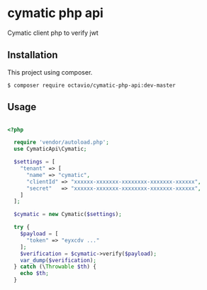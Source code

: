 # cymatic php api
Cymatic client php to verify jwt

## Installation
This project using composer.
```
$ composer require octavio/cymatic-php-api:dev-master
```

## Usage
```php

<?php

  require 'vendor/autoload.php';
  use CymaticApi\Cymatic;

  $settings = [
    "tenant" => [
      "name" => "cymatic",
      "clientId" => "xxxxxx-xxxxxxx-xxxxxxxx-xxxxxxx-xxxxxx",
      "secret"   => "xxxxxx-xxxxxxx-xxxxxxxx-xxxxxxx-xxxxxx",
    ]
  ];

  $cymatic = new Cymatic($settings);

  try {
    $payload = [
      "token" => "eyxcdv ..."
    ];
    $verification = $cymatic->verify($payload);
    var_dump($verification);
  } catch (\Throwable $th) {
    echo $th;
  }

```